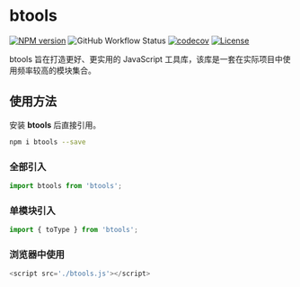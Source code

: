 # btools

[![NPM version][npm-image]][npm-url]
![GitHub Workflow Status](https://img.shields.io/github/workflow/status/li305263/btools/CI)
[![codecov](https://codecov.io/gh/li305263/btools/branch/master/graph/badge.svg)](https://codecov.io/gh/li305263/btools)
[![License][license-image]][npm-url]

[npm-image]: https://img.shields.io/npm/v/btools.svg
[npm-url]: https://npmjs.org/package/btools
[license-image]: https://img.shields.io/npm/l/btools.svg

btools 旨在打造更好、更实用的 JavaScript 工具库，该库是一套在实际项目中使用频率较高的模块集合。

## 使用方法

安装 **btools** 后直接引用。

```bash
npm i btools --save
```

### 全部引入

```javascript
import btools from 'btools';
```

### 单模块引入

```javascript
import { toType } from 'btools';
```

### 浏览器中使用

```javascript
<script src='./btools.js'></script>
```
